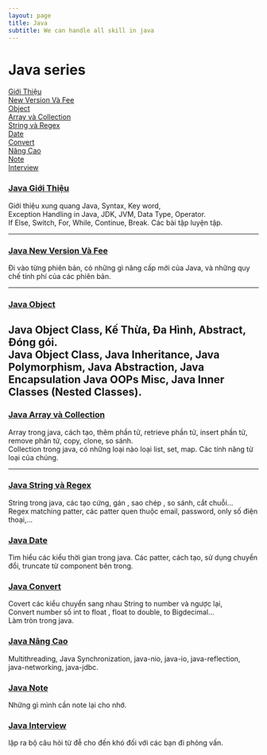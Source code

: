 ```yaml
---
layout: page
title: Java
subtitle: We can handle all skill in java
---
```


# Java series
[Giới Thiệu](#java-giới-thiệu)  
[New Version Và Fee](#java-new-version-và-fee)  
[Object](#java-object)  
[Array và Collection](#java-array-và-collection)  
[String và Regex](#java-string-và-regex)  
[Date](#java-date)  
[Convert](#java-convert)  
[Nâng Cao](#java-nâng-cao)  
[Note](#java-note)  
[Interview](#java-interview)

### [Java Giới Thiệu](www.google.com)

Giới thiệu xung quang Java, Syntax, Key word,  
Exception Handling in Java, JDK, JVM, Data Type, Operator.  
If Else, Switch, For, While, Continue, Break. Các bài tập luyện tập.

---

### [Java New Version Và Fee](www.google.com)

Đi vào từng phiên bản, có những gì nâng cấp mới của Java, và những quy chế tính phí của các phiên bản.

---

### [Java Object](www.google.com)

Java Object Class, Kế Thừa, Đa Hình, Abstract, Đóng gói.  
Java Object Class, Java Inheritance, Java Polymorphism, Java Abstraction, Java Encapsulation
Java OOPs Misc, Java Inner Classes (Nested Classes).
---

### [Java Array và Collection](www.google.com)

Array trong java, cách tạo, thêm phần tử, retrieve phần tử, insert phần tử, remove phần tử, copy, clone,
so sánh.  
Collection trong java, có những loại nào loại list, set, map. Các tính năng từ loại của chúng.

---

### [Java String và Regex](www.google.com)

String trong java, các tạo cứng, gán , sao chép , so sánh, cắt chuỗi...  
Regex matching patter, các patter quen thuộc email, password, only số điện thoại,...


### [Java Date](www.google.com)

Tìm hiểu các kiểu thời gian trong java. Các patter, cách tạo, sử dụng chuyển đổi, truncate từ component
bên trong.

### [Java Convert](www.google.com)

Covert các kiểu chuyển sang nhau String to number và ngược lại,  
Convert number số int to float , float to double, to Bigdecimal...  
Làm tròn trong java.

### [Java Nâng Cao](www.google.com)

Multithreading, Java Synchronization, java-nio, java-io, java-reflection, java-networking, java-jdbc.

### [Java Note](www.google.com)

Những gì mình cần note lại cho nhớ.

### [Java Interview](www.google.com)

lập ra bộ câu hỏi từ đễ cho đến khó đối với các bạn đi phỏng vấn.
